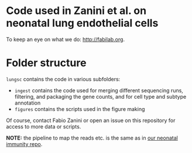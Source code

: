 # Code used in Zanini et al. on neonatal lung endothelial cells
To keep an eye on what we do: http://fabilab.org.

# Folder structure
`lungsc` contains the code in various subfolders:
- `ingest` contains the code used for merging different sequencing runs, filtering, and packaging the gene counts, and for cell type and subtype annotation
- `figures` contains the scripts used in the figure making

Of course, contact Fabio Zanini or open an issue on this repository for access to more data or scripts.

**NOTE:** the pipeline to map the reads etc. is the same as in [our neonatal immunity repo](https://github.com/iosonofabio/lung_neonatal_immune).
